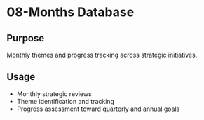 # 08-Months Database

## Purpose
Monthly themes and progress tracking across strategic initiatives.

## Usage
- Monthly strategic reviews
- Theme identification and tracking
- Progress assessment toward quarterly and annual goals

